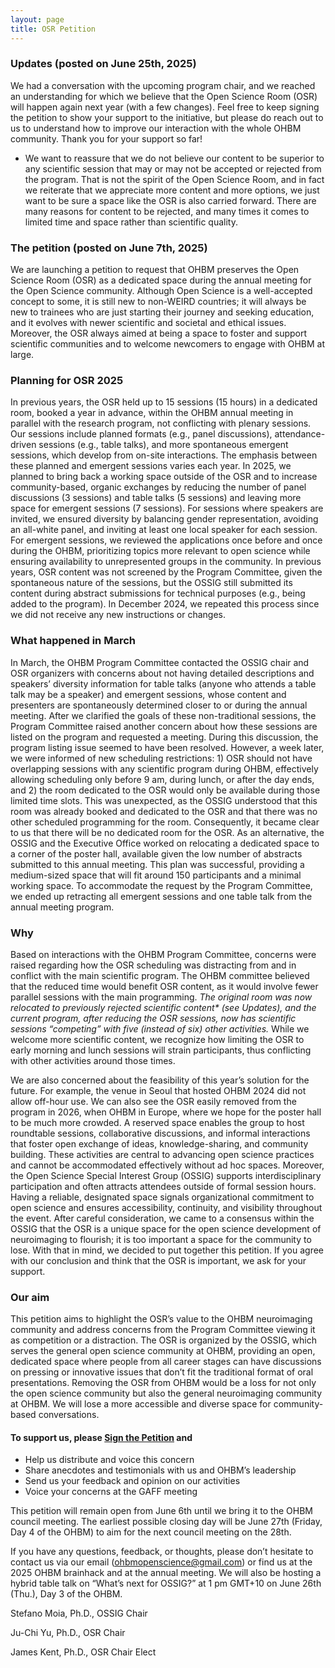 ```yaml
---
layout: page
title: OSR Petition
---
```


### Updates (posted on June 25th, 2025)

We had a conversation with the upcoming program chair, and we reached an understanding for which we believe that the Open Science Room (OSR) will happen again next year (with a few changes).  Feel free to keep signing the petition to show your support to the initiative, but please do reach out to us to understand how to improve our interaction with the whole OHBM community. Thank you for your support so far!

* We want to reassure that we do not believe our content to be superior to any scientific session that may or may not be accepted or rejected from the program. That is not the spirit of the Open Science Room, and in fact we reiterate that we appreciate more content and more options, we just want to be sure a space like the OSR is also carried forward. There are many reasons for content to be rejected, and many times it comes to limited time and space rather than scientific quality.

### The petition (posted on June 7th, 2025)

We are launching a petition to request that OHBM preserves the Open Science Room (OSR) as a dedicated space during the annual meeting for the Open Science community. Although Open Science is a well-accepted concept to some, it is still new to non-WEIRD countries; it will always be new to trainees who are just starting their journey and seeking education, and it evolves with newer scientific and societal and ethical issues. Moreover, the OSR always aimed at being a space to foster and support scientific communities and to welcome newcomers to engage with OHBM at large.

### Planning for OSR 2025
In previous years, the OSR held up to 15 sessions (15 hours) in a dedicated room, booked a year in advance, within the OHBM annual meeting in parallel with the research program, not conflicting with plenary sessions. Our sessions include planned formats (e.g., panel discussions), attendance-driven sessions (e.g., table talks), and more spontaneous emergent sessions, which develop from on-site interactions. The emphasis between these planned and emergent sessions varies each year. In 2025, we planned to bring back a working space outside of the OSR and to increase community-based, organic exchanges by reducing the number of panel discussions (3 sessions) and table talks (5 sessions) and leaving more space for emergent sessions (7 sessions). For sessions where speakers are invited, we ensured diversity by balancing gender representation, avoiding an all-white panel, and inviting at least one local speaker for each session. For emergent sessions, we reviewed the applications once before and once during the OHBM, prioritizing topics more relevant to open science while ensuring availability to unrepresented groups in the community. In previous years, OSR content was not screened by the Program Committee, given the spontaneous nature of the sessions, but the OSSIG still submitted its content during abstract submissions for technical purposes (e.g., being added to the program). In December 2024, we repeated this process since we did not receive any new instructions or changes.

### What happened in March
In March, the OHBM Program Committee contacted the OSSIG chair and OSR organizers with concerns about not having detailed descriptions and speakers’ diversity information for table talks (anyone who attends a table talk may be a speaker) and emergent sessions, whose content and presenters are spontaneously determined closer to or during the annual meeting. After we clarified the goals of these non-traditional sessions, the Program Committee raised another concern about how these sessions are listed on the program and requested a meeting. During this discussion, the program listing issue seemed to have been resolved. However, a week later, we were informed of new scheduling restrictions: 1) OSR should not have overlapping sessions with any scientific program during OHBM, effectively allowing scheduling only before 9 am, during lunch, or after the day ends, and 2) the room dedicated to the OSR would only be available during those limited time slots. This was unexpected, as the OSSIG understood that this room was already booked and dedicated to the OSR and that there was no other scheduled programming for the room. Consequently, it became clear to us that there will be no dedicated room for the OSR. As an alternative, the OSSIG and the Executive Office worked on relocating a dedicated space to a corner of the poster hall, available given the low number of abstracts submitted to this annual meeting. This plan was successful, providing a medium-sized space that will fit around 150 participants and a minimal working space. To accommodate the request by the Program Committee, we ended up retracting all emergent sessions and one table talk from the annual meeting program.

### Why
Based on interactions with the OHBM Program Committee, concerns were raised regarding how the OSR scheduling was distracting from and in conflict with the main scientific program. The OHBM committee believed that the reduced time would benefit OSR content, as it would involve fewer parallel sessions with the main programming. *The original room was now relocated to previously rejected scientific content\* (see Updates), and the current program, after reducing the OSR sessions, now has scientific sessions “competing” with five (instead of six) other activities.* While we welcome more scientific content, we recognize how limiting the OSR to early morning and lunch sessions will strain participants, thus conflicting with other activities around those times.

We are also concerned about the feasibility of this year’s solution for the future. For example, the venue in Seoul that hosted OHBM 2024 did not allow off-hour use. We can also see the OSR easily removed from the program in 2026, when OHBM in Europe, where we hope for the poster hall to be much more crowded. A reserved space enables the group to host roundtable sessions, collaborative discussions, and informal interactions that foster open exchange of ideas, knowledge-sharing, and community building. These activities are central to advancing open science practices and cannot be accommodated effectively without ad hoc spaces. Moreover, the Open Science Special Interest Group (OSSIG) supports interdisciplinary participation and often attracts attendees outside of formal session hours. Having a reliable, designated space signals organizational commitment to open science and ensures accessibility, continuity, and visibility throughout the event. After careful consideration, we came to a consensus within the OSSIG that the OSR is a unique space for the open science development of neuroimaging to flourish; it is too important a space for the community to lose. With that in mind, we decided to put together this petition. If you agree with our conclusion and think that the OSR is important, we ask for your support.

### Our aim
This petition aims to highlight the OSR’s value to the OHBM neuroimaging community and address concerns from the Program Committee viewing it as competition or a distraction. The OSR is organized by the OSSIG, which serves the general open science community at OHBM, providing an open, dedicated space where people from all career stages can have discussions on pressing or innovative issues that don’t fit the traditional format of oral presentations. Removing the OSR from OHBM would be a loss for not only the open science community but also the general neuroimaging community at OHBM. We will lose a more accessible and diverse space for community-based conversations.

#### To support us, please **[Sign the Petition](https://chng.it/2R2HJFvcJF)** and
- Help us distribute and voice this concern
- Share anecdotes and testimonials with us and OHBM’s leadership
- Send us your feedback and opinion on our activities
- Voice your concerns at the GAFF meeting

This petition will remain open from June 6th until we bring it to the OHBM council meeting. The earliest possible closing day will be June 27th (Friday, Day 4 of the OHBM) to aim for the next council meeting on the 28th.

If you have any questions, feedback, or thoughts, please don’t hesitate to contact us via our email (ohbmopenscience@gmail.com) or find us at the 2025 OHBM brainhack and at the annual meeting. We will also be hosting a hybrid table talk on “What’s next for OSSIG?” at 1 pm GMT+10 on June 26th (Thu.), Day 3 of the OHBM.

Stefano Moia, Ph.D., OSSIG Chair

Ju-Chi Yu, Ph.D., OSR Chair

James Kent, Ph.D., OSR Chair Elect
